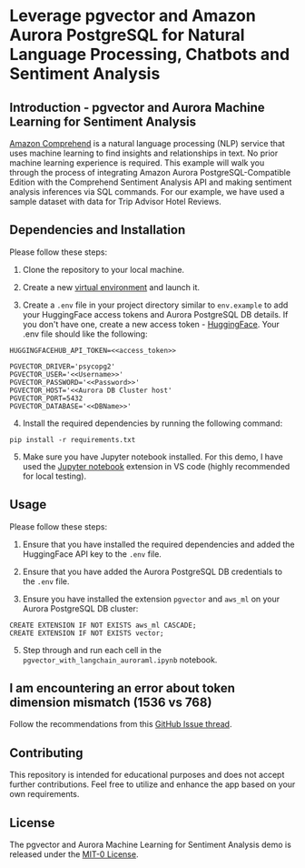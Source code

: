 # Leverage pgvector and Amazon Aurora PostgreSQL for Natural Language Processing, Chatbots and Sentiment Analysis

## Introduction - pgvector and Aurora Machine Learning for Sentiment Analysis

[Amazon Comprehend](https://aws.amazon.com/comprehend/) is a natural language processing (NLP) service that uses machine learning to find insights and relationships in text. No prior machine learning experience is required. This example will walk you through the process of integrating Amazon Aurora PostgreSQL-Compatible Edition with the Comprehend Sentiment Analysis API and making sentiment analysis inferences via SQL commands. For our example, we have used a sample dataset with data for Trip Advisor Hotel Reviews.

## Dependencies and Installation

Please follow these steps:

1. Clone the repository to your local machine.

2. Create a new [virtual environment](https://docs.python.org/3/library/venv.html#module-venv) and launch it.

3. Create a `.env` file in your project directory similar to `env.example` to add your HuggingFace access tokens and Aurora PostgreSQL DB details. If you don't have one, create a new access token - [HuggingFace](https://huggingface.co/settings/tokens). Your .env file should like the following:

```
HUGGINGFACEHUB_API_TOKEN=<<access_token>>

PGVECTOR_DRIVER='psycopg2'
PGVECTOR_USER='<<Username>>'
PGVECTOR_PASSWORD='<<Password>>'
PGVECTOR_HOST='<<Aurora DB Cluster host'
PGVECTOR_PORT=5432
PGVECTOR_DATABASE='<<DBName>>'
```

4. Install the required dependencies by running the following command:

```
pip install -r requirements.txt
```

5. Make sure you have Jupyter notebook installed. For this demo, I have used the [Jupyter notebook](https://marketplace.visualstudio.com/items?itemName=ms-toolsai.jupyter) extension in VS code (highly recommended for local testing). 

## Usage

Please follow these steps:

1. Ensure that you have installed the required dependencies and added the HuggingFace API key to the `.env` file.

2. Ensure that you have added the Aurora PostgreSQL DB credentials to the `.env` file.

3. Ensure you have installed the extension `pgvector` and `aws_ml` on your Aurora PostgreSQL DB cluster:

```
CREATE EXTENSION IF NOT EXISTS aws_ml CASCADE;
CREATE EXTENSION IF NOT EXISTS vector;
```

5. Step through and run each cell in the `pgvector_with_langchain_auroraml.ipynb` notebook.

## I am encountering an error about token dimension mismatch (1536 vs 768)

Follow the recommendations from this [GitHub Issue thread](https://github.com/hwchase17/langchain/issues/2219).

## Contributing

This repository is intended for educational purposes and does not accept further contributions. Feel free to utilize and enhance the app based on your own requirements.

## License

The pgvector and Aurora Machine Learning for Sentiment Analysis demo is released under the [MIT-0 License](https://spdx.org/licenses/MIT-0.html).
